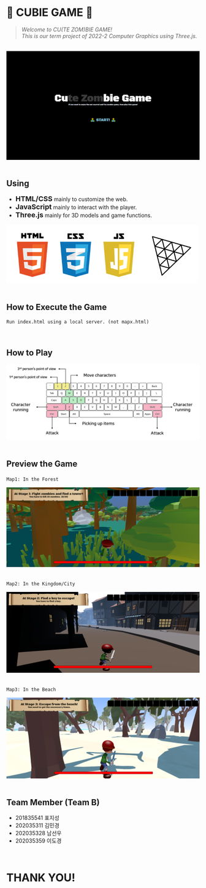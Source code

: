 # 🧟 CUBIE GAME 🧟

> <i>Welcome to CU(TE ZOM)BIE GAME!<br/> This is our term project of 2022-2 Computer Graphics using Three.js.</i>

<br/>

<img src="./Index.png"  alt="Intro page" />

<br/>
<br/>

## Using

- <span style="font-size: 18px">**HTML/CSS**</span> mainly to customize the web.
- <span style="font-size: 18px">**JavaScript**</span> mainly to interact with the player.
- <span style="font-size: 18px">**Three.js**</span> mainly for 3D models and game functions.

<img src="Logo.png" alt="HTML/CSS/JAVASCRIPT" style="width: 500px" />

<br/>
<br/>

## How to Execute the Game

```
Run index.html using a local server. (not mapx.html)
```

<br/>

## How to Play

<img src="./Keyboard.png" alt="Keyboard setting for playing" />

<br/>
<br/>

## Preview the Game

`Map1: In the Forest`

<img src="./Map1.png" alt="Map1" />
<br/>
<br/>

`Map2: In the Kingdom/City`

<img src="./Map2.png" alt="Map2" />
<br/>
<br/>

`Map3: In the Beach`

<img src="./Map3.png" alt="Map3" />


<br/>
<br/>

## Team Member (Team B)

- 201835541 표지성
- 202035311 김민경
- 202035328 남선우
- 202035359 이도경

<br/>

# THANK YOU!
